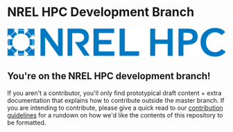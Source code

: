 # NREL HPC Development Branch
<!-- ![NREL HPC stand-in logo generated with machine learning.](assets/hpc.png) -->
<p align="center"><img src="assets/hpc.png"/></p>

## You're on the NREL HPC **development branch**!

If you aren't a contributor, you'll only find prototypical draft content + extra documentation that explains how to contribute outside the master branch. If you are intending to contribute, please give a quick read to our [contribution guidelines](CONTRIBUTING.md) for a rundown on how we'd like the contents of this repository to be formatted.